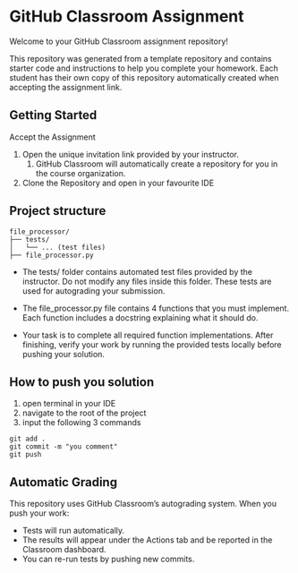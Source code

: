 # GitHub Classroom Assignment

Welcome to your GitHub Classroom assignment repository!

This repository was generated from a template repository and contains starter code and instructions to help you complete your homework. 
Each student has their own copy of this repository automatically created when accepting the assignment link.

## Getting Started
Accept the Assignment

1. Open the unique invitation link provided by your instructor.
   1. GitHub Classroom will automatically create a repository for you in the course organization.
2. Clone the Repository and open in your favourite IDE

## Project structure

```
file_processor/
├── tests/
│   └── ... (test files)
├── file_processor.py
```

- The tests/ folder contains automated test files provided by the instructor.
Do not modify any files inside this folder. These tests are used for autograding your submission.

- The file_processor.py file contains 4 functions that you must implement.
Each function includes a docstring explaining what it should do.

- Your task is to complete all required function implementations. 
After finishing, verify your work by running the provided tests locally before pushing your solution.


## How to push you solution
1. open terminal in your IDE
2. navigate to the root of the project
3. input the following 3 commands
```
git add .
git commit -m "you comment"
git push
```

## Automatic Grading
This repository uses GitHub Classroom’s autograding system.
When you push your work:
- Tests will run automatically.
- The results will appear under the Actions tab and be reported in the Classroom dashboard.
- You can re-run tests by pushing new commits.

